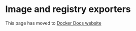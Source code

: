 # Image and registry exporters

This page has moved to [Docker Docs website](https://docs.docker.com/build/building/exporters/image-registry)
